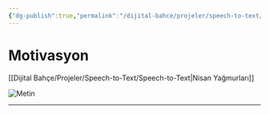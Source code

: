 ```yaml
---
{"dg-publish":true,"permalink":"/dijital-bahce/projeler/speech-to-text/speech-to-text-motivasyon/","title":"Motivasyon","noteIcon":"","created":"2025-03-19T23:44:28.904+03:00","updated":"2025-03-20T00:06:18.977+03:00"}
---
```



# Motivasyon

[[Dijital Bahçe/Projeler/Speech-to-Text/Speech-to-Text\|Nisan Yağmurları]]

![Metin](https://www.krea.ai/api/img?f=webp&i=https%3A%2F%2Ftest1-emgndhaqd0c9h2db.a01.azurefd.net%2Fimages%2Fac94b356-285c-4916-ab6c-1d095b559aa0.png)





---



